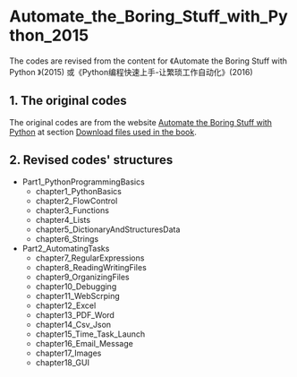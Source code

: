 # Automate_the_Boring_Stuff_with_Python_2015
The codes are revised from the content for 《Automate the Boring Stuff with Python 》(2015) 或《Python编程快速上手-让繁琐工作自动化》(2016)

## 1. The original codes

The original codes are from the website [Automate the Boring Stuff with Python](https://automatetheboringstuff.com/) at section [Download files used in the book](https://www.nostarch.com/download/Automate_the_Boring_Stuff_onlinematerials.zip).

## 2. Revised codes' structures

- Part1_PythonProgrammingBasics
  - chapter1_PythonBasics
  - chapter2_FlowControl     
  - chapter3_Functions
  - chapter4_Lists                    
  - chapter5_DictionaryAndStructuresData        
  - chapter6_Strings
- Part2_AutomatingTasks
  - chapter7_RegularExpressions
  - chapter8_ReadingWritingFiles
  - chapter9_OrganizingFiles
  - chapter10_Debugging
  - chapter11_WebScrping
  - chapter12_Excel
  - chapter13_PDF_Word
  - chapter14_Csv_Json
  - chapter15_Time_Task_Launch
  - chapter16_Email_Message
  - chapter17_Images
  - chapter18_GUI